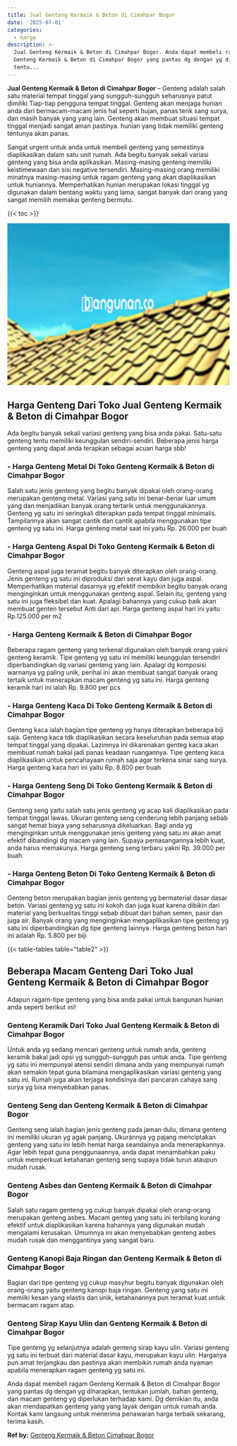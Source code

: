 ```yaml
---
title: Jual Genteng Kermaik & Beton di Cimahpar Bogor
date: '2025-07-01'
categories:
  - harga
description: >-
  Jual Genteng Kermaik & Beton di Cimahpar Bogor. Anda dapat membeli ragam
  Genteng Kermaik & Beton di Cimahpar Bogor yang pantas dg dengan yg diharapkan,
  tentu...
---
```


**Jual Genteng Kermaik & Beton di Cimahpar Bogor** – Genteng adalah salah satu material tempat tinggal yang sungguh-sungguh seharusnya patut dimiliki Tiap-tiap pengguna tempat tinggal. Genteng akan menjaga hunian anda dari bermacam-macam jenis hal seperti hujan, panas terik sang surya, dan masih banyak yang yang lain. Genteng akan membuat situasi tempat tinggal menjadi sangat aman pastinya. hunian yang tidak memiliki genteng tentunya akan panas.

Sangat urgent untuk anda untuk membeli genteng yang semestinya diaplikasikan dalam satu unit rumah. Ada begitu banyak sekali variasi genteng yang bisa anda aplikasikan. Masing-masing genteng memiliki keistimewaan dan sisi negative tersendiri. Masing-masing orang memiliki minatnya masing-masing untuk ragam genteng yang akan diaplikasikan untuk huniannya. Memperhatikan hunian merupakan lokasi tinggal yg digunakan dalam bentang waktu yang lama, sangat banyak dari orang yang sangat memilih memakai genteng bermutu.

{{< toc >}}

![Jual Genteng Kermaik & Beton di Cimahpar Bogor](/images/genteng-minimalis-murah27.png)

## Harga Genteng Dari Toko Jual Genteng Kermaik & Beton di Cimahpar Bogor

Ada begitu banyak sekali variasi genteng yang bisa anda pakai. Satu-satu genteng tentu memiliki keunggulan sendiri-sendiri. Beberapa jenis harga genteng yang dapat anda terapkan sebagai acuan harga sbb!

### \- Harga Genteng Metal Di Toko Genteng Kermaik & Beton di Cimahpar Bogor

Salah satu jenis genteng yang begitu banyak dipakai oleh orang-orang merupakan genteng metal. Variasi yang satu ini benar-benar luar umum yang dan menjadikan banyak orang tertarik untuk menggunakannya. Genteng yg satu ini seringkali diterapkan pada tempat tinggal minimalis. Tampilannya akan sangat cantik dan cantik apabila menggunakan tipe genteng yg satu ini. Harga genteng metal saat ini yaitu Rp. 26.000 per buah

### \- Harga Genteng Aspal Di Toko Genteng Kermaik & Beton di Cimahpar Bogor

Genteng aspal juga teramat begitu banyak diterapkan oleh orang-orang. Jenis genteng yg satu ini diproduksi dari serat kayu dan juga aspal. Memperhatikan material dasarnya yg efektif membikin begitu banyak orang menginginkan untuk menggunakan genteng aspal. Selain itu, genteng yang satu ini juga fleksibel dan kuat. Apalagi bahannya yang cukup baik akan membuat genten tersebut Anti dari api. Harga genteng aspal hari ini yaitu Rp.125.000 per m2

### \- Harga Genteng Kermaik & Beton di Cimahpar Bogor

Beberapa ragam genteng yang terkenal digunakan oleh banyak orang yakni genteng keramik. Tipe genteng yg satu ini memiliki keunggulan tersendiri diperbandingkan dg variasi genteng yang lain. Apalagi dg komposisi warnanya yg paling unik, perihal ini akan membuat sangat banyak orang tertaik untuk menerapkan macam genteng yg satu ini. Harga genteng keramik hari ini ialah Rp. 9.800 per pcs

### \- Harga Genteng Kaca Di Toko Genteng Kermaik & Beton di Cimahpar Bogor

Genteng kaca ialah bagian tipe genteng yg hanya diterapkan beberapa biji saja. Genteng kaca tdk diaplikasikan secara keseluruhan pada semua atap tempat tinggal yang dipakai. Lazimnya ini dikarenakan genteg kaca akan membuat rumah bakal jadi panas keadaan ruangannya. Tipe genteng kaca diaplikasikan untuk pencahayaan rumah saja agar terkena sinar sang surya. Harga genteng kaca hari ini yaitu Rp. 8.800 per buah

### \- Harga Genteng Seng Di Toko Genteng Kermaik & Beton di Cimahpar Bogor

Genteng seng yaitu salah satu jenis genteng yg acap kali diaplikasikan pada tempat tinggal lawas. Ukuran genteng seng cenderung lebih panjang sebab sangat hemat biaya yang seharusnya dikeluarkan. Bagi anda yg menginginkan untuk menggunakan jenis genteng yang satu ini akan amat efektif dibandingi dg macam yang lain. Supaya pemasangannya lebih kuat, anda harus memakunya. Harga genteng seng terbaru yakni Rp. 39.000 per buah

### \- Harga Genteng Beton Di Toko Genteng Kermaik & Beton di Cimahpar Bogor

Genteng beton merupakan bagian jenis genteng yg bermaterial dasar dasar beton. Variasi genteng yg satu ini kokoh dan juga kuat karena dibikin dari material yang berkualitas tinggi sebab dibuat dari bahan semen, pasir dan juga air. Banyak orang yang menginginkan mengaplikasikan tipe genteng yg satu ini diperbandingkan dg tipe genteng lainnya. Harga genteng beton hari ini adalah Rp. 5.800 per biji

{{< table-tables table="table2" >}}

## Beberapa Macam Genteng Dari Toko Jual Genteng Kermaik & Beton di Cimahpar Bogor

Adapun ragam-tipe genteng yang bisa anda pakai untuk bangunan hunian anda seperti berikut ini!

### Genteng Keramik Dari Toko Jual Genteng Kermaik & Beton di Cimahpar Bogor

Untuk anda yg sedang mencari genteng untuk rumah anda, genteng keramik bakal jadi opsi yg sungguh-sungguh pas untuk anda. Tipe genteng yg satu ini mempunyai atensi sendiri dimana anda yang mempunyai rumah akan semakin tepat guna bilamana mengaplikasikan variasi genteng yang satu ini. Rumah juga akan terjaga kondisinya dari pancaran cahaya sang surya yg bisa menyebabkan panas.

### Genteng Seng dan Genteng Kermaik & Beton di Cimahpar Bogor

Genteng seng ialah bagian jenis genteng pada jaman dulu, dimana genteng ini memiliki ukuran yg agak panjang. Ukurannya yg pajang menciptakan genteng yang satu ini lebih hemat harga seandainya anda menerapkannya. Agar lebih tepat guna penggunaannya, anda dapat menambahkan paku untuk memperkuat ketahanan genteng seng supaya tidak turun ataupun mudah rusak.

### Genteng Asbes dan Genteng Kermaik & Beton di Cimahpar Bogor

Salah satu ragam genteng yg cukup banyak dipakai oleh orang-orang merupakan genteng asbes. Macam genteg yang satu ini terbilang kurang efektif untuk diaplikasikan karena bahannya yang digunakan mudah mengalami kerusakan. Umumnya ini akan menyebabkan genteng asbes mudah rusak dan menggantinya yang sangat baru.

### Genteng Kanopi Baja Ringan dan Genteng Kermaik & Beton di Cimahpar Bogor

Bagian dari tipe genteng yg cukup masyhur begitu banyak digunakan oleh orang-orang yaitu genteng kanopi baja ringan. Genteng yang satu ini memiiki kesan yang elastis dan unik, ketahanannya pun teramat kuat untuk bermacam ragam atap.

### Genteng Sirap Kayu Ulin dan Genteng Kermaik & Beton di Cimahpar Bogor

Tipe genteng yg selanjutnya adalah genteng sirap kayu ulin. Variasi genteng yg satu ini terbuat dari material dasar kayu, merupakan kayu ulin. Harganya pun amat terjangkau dan pastinya akan membikin rumah anda nyaman apabila menerapkan ragam genteng yg satu ini.

Anda dapat membeli ragam Genteng Kermaik & Beton di Cimahpar Bogor yang pantas dg dengan yg diharapkan, tentukan jumlah, bahan genteng, dan macam genteng yg diperlukan terhadap kami. Dg demikian itu, anda akan mendapatkan genteng yang yang layak dengan untuk rumah anda. Kontak kami langsung untuk menerima penawaran harga terbaik sekarang, terima kasih.

**Ref by:**  [Genteng Kermaik & Beton  Cimahpar Bogor](https://id.wikipedia.org/wiki/Genteng)

